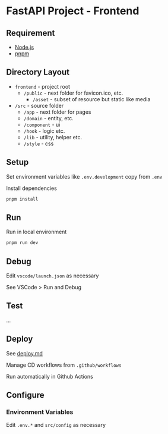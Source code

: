 # FastAPI Project - Frontend

## Requirement

- [Node.js](https://nodejs.org/en/download)
- [pnpm](https://pnpm.io/installation)

## Directory Layout

- `frontend` - project root
  - `/public` - next folder for favicon.ico, etc.
    - `/asset` - subset of resource but static like media
- `/src` - source folder
  - `/app` - next folder for pages
  - `/domain` - entity, etc.
  - `/component` - ui
  - `/hook` - logic etc.
  - `/lib` - utility, helper etc.
  - `/style` - css

## Setup

Set environment variables like `.env.development` copy from `.env`

Install dependencies

```bash
pnpm install
```

## Run

Run in local environment

```bash
pnpm run dev
```

## Debug

Edit `vscode/launch.json` as necessary

See VSCode > Run and Debug

## Test

...

## Deploy

See [deploy.md](../deploy.md)

Manage CD workflows from `.github/workflows`

Run automatically in Github Actions

## Configure

### Environment Variables

Edit `.env.*` and `src/config` as necessary
